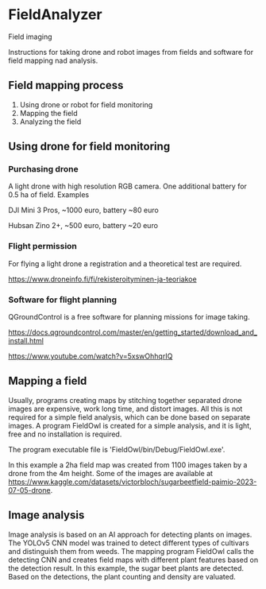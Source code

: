 # FieldAnalyzer
Field imaging

Instructions for taking drone and robot images from fields and software for field mapping nad analysis.

## Field mapping process
1.	Using drone or robot for field monitoring
2.	Mapping the field
3.	Analyzing the field

## Using drone for field monitoring
### Purchasing drone
A light drone with high resolution RGB camera. One additional battery for 0.5 ha of field.
Examples

DJI Mini 3 Pros, ~1000 euro, battery ~80 euro

Hubsan Zino 2+, ~500 euro, battery ~20 euro
### Flight permission
For flying a light drone a registration and a theoretical test are required.

https://www.droneinfo.fi/fi/rekisteroityminen-ja-teoriakoe
### Software for flight planning
QGroundControl is a free software for planning missions for image taking.

https://docs.qgroundcontrol.com/master/en/getting_started/download_and_install.html

https://www.youtube.com/watch?v=5xswOhhqrIQ

## Mapping a field
Usually, programs creating maps by stitching together separated drone images are expensive, work long time, and distort images. All this is not required for a simple field analysis, which can be done based on separate images. A program FieldOwl is created for a simple analysis, and it is light, free and no installation is required.

The program executable file is 'FieldOwl/bin/Debug/FieldOwl.exe'.

In this example a 2ha field map was created from 1100 images taken by a drone from the 4m height. Some of the images are available at https://www.kaggle.com/datasets/victorbloch/sugarbeetfield-paimio-2023-07-05-drone.



## Image analysis
Image analysis is based on an AI approach for detecting plants on images. The YOLOv5 CNN model was trained to detect different types of cultivars and distinguish them from weeds. The mapping program FieldOwl calls the detecting CNN and creates field maps with different plant features based on the detection result.
In this example, the sugar beet plants are detected. Based on the detections, the plant counting and density are valuated.

